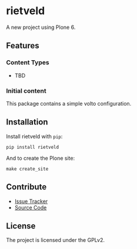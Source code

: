 # rietveld

A new project using Plone 6.

## Features

### Content Types

- TBD

### Initial content

This package contains a simple volto configuration.

Installation
------------

Install rietveld with `pip`:

```shell
pip install rietveld
```
And to create the Plone site:

```shell
make create_site
```

## Contribute

- [Issue Tracker](https://github.com/https://github.com/intk/rietveld/issues)
- [Source Code](https://github.com/https://github.com/intk/rietveld/)

## License

The project is licensed under the GPLv2.
